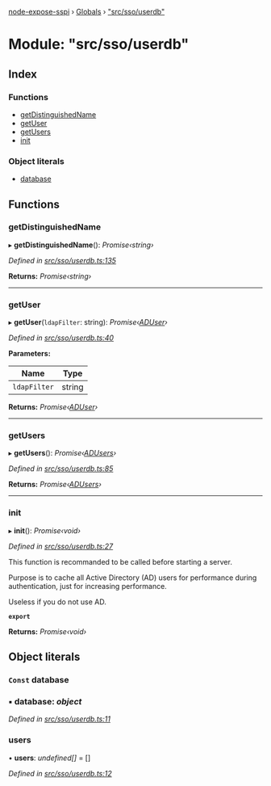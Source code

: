 [node-expose-sspi](../README.md) › [Globals](../globals.md) › ["src/sso/userdb"](_src_sso_userdb_.md)

# Module: "src/sso/userdb"

## Index

### Functions

* [getDistinguishedName](_src_sso_userdb_.md#getdistinguishedname)
* [getUser](_src_sso_userdb_.md#getuser)
* [getUsers](_src_sso_userdb_.md#getusers)
* [init](_src_sso_userdb_.md#init)

### Object literals

* [database](_src_sso_userdb_.md#const-database)

## Functions

###  getDistinguishedName

▸ **getDistinguishedName**(): *Promise‹string›*

*Defined in [src/sso/userdb.ts:135](https://github.com/jlguenego/node-expose-sspi/blob/cdfba3e/src/sso/userdb.ts#L135)*

**Returns:** *Promise‹string›*

___

###  getUser

▸ **getUser**(`ldapFilter`: string): *Promise‹[ADUser](../interfaces/_src_sso_interfaces_.aduser.md)›*

*Defined in [src/sso/userdb.ts:40](https://github.com/jlguenego/node-expose-sspi/blob/cdfba3e/src/sso/userdb.ts#L40)*

**Parameters:**

Name | Type |
------ | ------ |
`ldapFilter` | string |

**Returns:** *Promise‹[ADUser](../interfaces/_src_sso_interfaces_.aduser.md)›*

___

###  getUsers

▸ **getUsers**(): *Promise‹[ADUsers](_src_sso_interfaces_.md#adusers)›*

*Defined in [src/sso/userdb.ts:85](https://github.com/jlguenego/node-expose-sspi/blob/cdfba3e/src/sso/userdb.ts#L85)*

**Returns:** *Promise‹[ADUsers](_src_sso_interfaces_.md#adusers)›*

___

###  init

▸ **init**(): *Promise‹void›*

*Defined in [src/sso/userdb.ts:27](https://github.com/jlguenego/node-expose-sspi/blob/cdfba3e/src/sso/userdb.ts#L27)*

This function is recommanded to be called before starting a server.

Purpose is to cache all Active Directory (AD) users for
performance during authentication, just for increasing performance.

Useless if you do not use AD.

**`export`** 

**Returns:** *Promise‹void›*

## Object literals

### `Const` database

### ▪ **database**: *object*

*Defined in [src/sso/userdb.ts:11](https://github.com/jlguenego/node-expose-sspi/blob/cdfba3e/src/sso/userdb.ts#L11)*

###  users

• **users**: *undefined[]* = []

*Defined in [src/sso/userdb.ts:12](https://github.com/jlguenego/node-expose-sspi/blob/cdfba3e/src/sso/userdb.ts#L12)*
